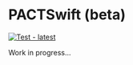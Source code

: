 #  PACTSwift (beta)

[![Test - latest](https://github.com/surpher/pact-swift/workflows/Test%20-%20latest/badge.svg?branch=feature%2Fintentional_swiftlint_warning)](https://github.com/surpher/pact-swift/actions)

Work in progress...

